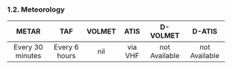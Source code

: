 ### 	1.2. Meteorology

|      METAR       |      TAF      | VOLMET |  ATIS   |   D-VOLMET    |    D-ATIS     |
| :--------------: | :-----------: | :----: | :-----: | :-----------: | :-----------: |
| Every 30 minutes | Every 6 hours |  nil   | via VHF | not Available | not Available |

